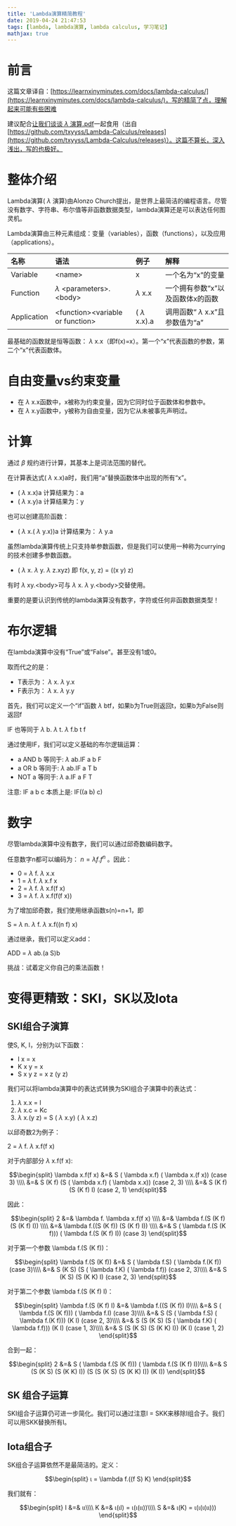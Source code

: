 ```yaml
---
title: 'Lambda演算精简教程'
date: 2019-04-24 21:47:53
tags: [lambda, lambda演算, lambda calculus, 学习笔记]
mathjax: true
---
```


# 前言

这篇文章译自：[https://learnxinyminutes.com/docs/lambda-calculus/](https://learnxinyminutes.com/docs/lambda-calculus/)，写的精简了点，理解起来可能有些困难

建议配合[让我们谈谈 $\lambda$ 演算.pdf](https://github.com/imonce/Lambda-Calculus/blob/master/lambda.pdf)一起食用（出自[https://github.com/txyyss/Lambda-Calculus/releases](https://github.com/txyyss/Lambda-Calculus/releases)）。这篇不算长，深入浅出，写的也极好。

# 整体介绍

Lambda演算( $\lambda$ 演算)由Alonzo Church提出，是世界上最简洁的编程语言。尽管没有数字、字符串、布尔值等非函数数据类型，lambda演算还是可以表达任何图灵机。

Lambda演算由三种元素组成：变量（variables），函数（functions），以及应用（applications）。

|名称|语法|例子|解释|
|:--|:--|:--|:--|
|Variable|<name\>|x|一个名为“x”的变量|
|Function| $\lambda$ <parameters\>.<body\>| $\lambda$ x.x|一个拥有参数“x”以及函数体x的函数|
|Application|<function\><variable or function\>|( $\lambda$ x.x).a|调用函数“ $\lambda$ x.x”且参数值为“a”|

最基础的函数就是恒等函数： $\lambda$ x.x（即f(x)=x）。第一个“x”代表函数的参数，第二个“x”代表函数体。

# 自由变量vs约束变量

- 在 $\lambda$ x.x函数中，x被称为约束变量，因为它同时位于函数体和参数中。
- 在 $\lambda$ x.y函数中，y被称为自由变量，因为它从未被事先声明过。

# 计算

通过 $\beta$ 规约进行计算，其基本上是词法范围的替代。

在计算表达式( $\lambda$ x.x)a时，我们用“a”替换函数体中出现的所有“x”。

- ( $\lambda$ x.x)a 计算结果为：a
- ( $\lambda$ x.y)a 计算结果为：y

也可以创建高阶函数：

- ( $\lambda$ x.( $\lambda$ y.x))a 计算结果为： $\lambda$ y.a

虽然lambda演算传统上只支持单参数函数，但是我们可以使用一种称为currying的技术创建多参数函数。

- ( $\lambda$ x. $\lambda$ y. $\lambda$ z.xyz) 即 f(x, y, z) = ((x y) z)

有时 $\lambda$ xy.<body\>可与 $\lambda$ x. $\lambda$ y.<body\>交替使用。

重要的是要认识到传统的lambda演算没有数字，字符或任何非函数数据类型！

# 布尔逻辑

在lambda演算中没有“True”或“False”。甚至没有1或0。

取而代之的是：

- T表示为： $\lambda$ x. $\lambda$ y.x
- F表示为： $\lambda$ x. $\lambda$ y.y

首先，我们可以定义一个“if”函数 $\lambda$ btf，如果b为True则返回t，如果b为False则返回f

IF 也等同于 $\lambda$ b. $\lambda$ t. $\lambda$ f.b t f

通过使用IF，我们可以定义基础的布尔逻辑运算：

- a AND b 等同于:  $\lambda$ ab.IF a b F
- a OR b 等同于:  $\lambda$ ab.IF a T b
- NOT a 等同于:  $\lambda$ a.IF a F T

注意: IF a b c 本质上是: IF((a b) c)

# 数字

尽管lambda演算中没有数字，我们可以通过邱奇数编码数字。

任意数字n都可以编码为： $n = \lambda f.f^n$ 。因此：

- 0 =  $\lambda$ f. $\lambda$ x.x
- 1 =  $\lambda$ f. $\lambda$ x.f x
- 2 =  $\lambda$ f. $\lambda$ x.f(f x)
- 3 =  $\lambda$ f. $\lambda$ x.f(f(f x))

为了增加邱奇数，我们使用继承函数s(n)=n+1，即

S =  $\lambda$ n. $\lambda$ f. $\lambda$ x.f((n f) x)

通过继承，我们可以定义add：

ADD =  $\lambda$ ab.(a S)b

挑战：试着定义你自己的乘法函数！

# 变得更精致：SKI，SK以及Iota

## SKI组合子演算

使S, K, I，分别为以下函数：

- I x = x
- K x y = x
- S x y z = x z (y z)

我们可以将lambda演算中的表达式转换为SKI组合子演算中的表达式：

1.  $\lambda$ x.x = I
2.  $\lambda$ x.c = Kc
3.  $\lambda$ x.(y z) = S ( $\lambda$ x.y) ( $\lambda$ x.z)

以邱奇数2为例子：

2 =  $\lambda$ f. $\lambda$ x.f(f x)

对于内部部分  $\lambda$ x.f(f x):

$$\begin{split}
\lambda x.f(f x) &=& S ( \lambda x.f) ( \lambda x.(f x))          (case 3) \\\\
&=& S (K f)  (S ( \lambda x.f) ( \lambda x.x))   (case 2, 3) \\\\
&=& S (K f)  (S (K f) I)         (case 2, 1)
\end{split}$$

因此：

$$\begin{split}
2
&=&  \lambda f. \lambda x.f(f x) \\\\
&=&  \lambda f.(S (K f) (S (K f) I)) \\\\
&=&  \lambda f.((S (K f)) (S (K f) I)) \\\\
&=& S ( \lambda f.(S (K f))) ( \lambda f.(S (K f) I)) (case 3)
\end{split}$$

对于第一个参数 \lambda f.(S (K f))：

$$\begin{split}
\lambda f.(S (K f)) 
&=& S ( \lambda f.S) ( \lambda f.(K f))       (case 3)\\\\
&=& S (K S) (S ( \lambda f.K) ( \lambda f.f)) (case 2, 3)\\\\
&=& S (K S) (S (K K) I)       (case 2, 3)
\end{split}$$

对于第二个参数 \lambda f.(S (K f) I)：

$$\begin{split}
 \lambda f.(S (K f) I)
&=&  \lambda f.((S (K f)) I)\\\\
&=& S ( \lambda f.(S (K f))) ( \lambda f.I)             (case 3)\\\\
&=& S (S ( \lambda f.S) ( \lambda f.(K f))) (K I)       (case 2, 3)\\\\
&=& S (S (K S) (S ( \lambda f.K) ( \lambda f.f))) (K I) (case 1, 3)\\\\
&=& S (S (K S) (S (K K) I)) (K I)       (case 1, 2)
\end{split}$$

合到一起：

$$\begin{split}
  2
&=& S ( \lambda f.(S (K f))) ( \lambda f.(S (K f) I))\\\\
&=& S (S (K S) (S (K K) I)) (S (S (K S) (S (K K) I)) (K I))
\end{split}$$

## SK 组合子运算

SKI组合子运算仍可进一步简化。我们可以通过注意I = SKK来移除I组合子。我们可以用SKK替换所有I。

## Iota组合子

SK组合子运算依然不是最简洁的。定义：

$$\begin{split}
ι =  \lambda f.((f S) K)
\end{split}$$

我们就有：

$$\begin{split}
I &=& ιι\\\\
K &=& ι(ιI) = ι(ι(ιι))\\\\
S &=& ι(K) = ι(ι(ι(ιι)))
\end{split}$$

